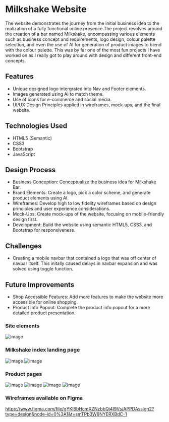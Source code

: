 # Milkshake Website
The website demonstrates the journey from the initial business idea to the realization of a fully functional online presence.The project revolves around the creation of a bar named Milkshake, encompassing various elements such as business concept and requirements, logo design, colour palette  selection, and even the use of AI for generation of product images to blend with the colour palette. This was by far one of the most fun projects I have worked on as I really got to play around with design and different front-end concepts. 

## Features 
- Unique designed logo intergrated into Nav and Footer elements.
- Images generated using AI to match theme.
- Use of icons for e-commerce and social media.
- UI/UX Design Principles applied in wireframes, mock-ups, and the final website.

## Technologies Used 
- HTML5 (Semantic)
- CSS3
- Bootstrap
- JavaScript

## Design Process
- Business Conception: Conceptualize the business idea for Milkshake Bar.
- Brand Elements: Create a logo, pick a color scheme, and generate product elements using AI.
- Wireframes: Develop high to low fidelity wireframes based on design principles and user experience considerations.
- Mock-Ups: Create mock-ups of the website, focusing on mobile-friendly design first.
- Development: Build the website using semantic HTML5, CSS3, and Bootstrap for responsiveness.

## Challenges 
- Creating a mobile navbar that contained a logo that was off center of navbar itself. This initally caused delays in navbar expansion and was solved using toggle function.

## Future Improvements 
- Shop Accessible Features: Add more features to make the website more accessible for online shopping.
- Product Info Popout: Complete the product info popout for a more detailed product presentation.

### Site elements
![image](https://github.com/tillyjay/milkshakeSite/assets/97525044/a264e0db-3cf8-4f4f-84f5-1c5ec1902601)

### Milkshake index landing page 
![image](https://github.com/tillyjay/milkshakeSite/assets/97525044/f9ebb671-22f7-419d-abcb-31b1ee28e829)
![image](https://github.com/tillyjay/milkshakeSite/assets/97525044/c3bf0af4-3c62-455c-9a7b-aa61e8ecfb99)


### Product pages
![image](https://github.com/tillyjay/milkshakeSite/assets/97525044/5775de5a-718e-4213-84bb-7e6cf7a34acd)
![image](https://github.com/tillyjay/milkshakeSite/assets/97525044/2fe0b9ea-ae51-4e4a-b14e-ac8026a9e732)
![image](https://github.com/tillyjay/milkshakeSite/assets/97525044/784b06ad-fa56-4036-91dc-04c3e6c75559)
![image](https://github.com/tillyjay/milkshakeSite/assets/97525044/a272dd13-44cb-4d6f-a856-50f7daf1b0e0)

### Wireframes available on Figma
https://www.figma.com/file/gYKl6bHcmXZNzbbQj4I9Vs/APPDAssign2?type=design&node-id=0%3A1&t=smTPb3W6NYERXBdC-1
